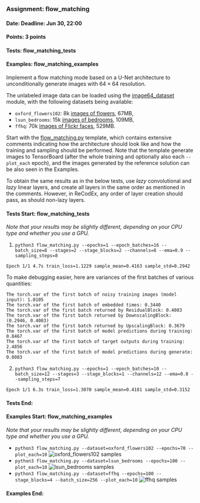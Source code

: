 ### Assignment: flow_matching
#### Date: Deadline: Jun 30, 22:00
#### Points: 3 points
#### Tests: flow_matching_tests
#### Examples: flow_matching_examples

Implement a flow matching mode based on a U-Net architecture to unconditionally
generate images with $64×64$ resolution.

The unlabeled image data can be loaded using the
[image64_dataset](https://ufal.mff.cuni.cz/~straka/courses/npfl138/2425/docs/datasets/image64_dataset/)
module, with the following datasets being available:
- `oxford_flowers102`: 8k [images of flowers](https://ufal.mff.cuni.cz/~straka/courses/npfl138/2425/demos/oxford_flowers102.jpg), 67MB,
- `lsun_bedrooms`: 15k [images of bedrooms](https://ufal.mff.cuni.cz/~straka/courses/npfl138/2425/demos/lsun_bedrooms.jpg), 109MB,
- `ffhq`: 70k [images of Flickr faces](https://ufal.mff.cuni.cz/~straka/courses/npfl138/2425/demos/ffhq.jpg), 529MB.

Start with the [flow_matching.py](https://github.com/ufal/npfl138/tree/master/labs/13/flow_matching.py)
template, which contains extensive comments indicating how the architecture
should look like and how the training and sampling should be performed. Note that the
template generate images to TensorBoard (after the whole training and optionally
also each `--plot_each` epoch), and the images generated by the reference
solution can be also seen in the Examples.

To obtain the same results as in the below tests, use _lazy_ convolutional and
_lazy_ linear layers, and create all layers in the same order as mentioned in
the comments. However, in ReCodEx, any order of layer creation should pass, as
should non-lazy layers.

#### Tests Start: flow_matching_tests
_Note that your results may be slightly different, depending on your CPU type and whether you use a GPU._

1. `python3 flow_matching.py --epochs=1 --epoch_batches=16 --batch_size=8 --stages=2 --stage_blocks=2 --channels=8 --ema=0.9 --sampling_steps=8`
```
Epoch 1/1 4.7s train_loss=1.1229 sample_mean=0.4163 sample_std=0.2942
```
To make debugging easier, here are variances of the first batches of various quantities:
```
The torch.var of the first batch of noisy training images (model input): 1.0105
The torch.var of the first batch of embedded times: 0.3440
The torch.var of the first batch returned by ResidualBlock: 0.4083
The torch.var of the first batch returned by DownscalingBlock: (0.2946, 0.4083)
The torch.var of the first batch returned by UpscalingBlock: 0.3679
The torch.var of the first batch of model predictions during training: 0.8467
The torch.var of the first batch of target outputs during training: 2.4856
The torch.var of the first batch of model predictions during generate: 0.8083
```

2. `python3 flow_matching.py --epochs=1 --epoch_batches=10 --batch_size=12 --stages=3 --stage_blocks=1 --channels=12 --ema=0.8 --sampling_steps=7`
```
Epoch 1/1 6.3s train_loss=1.3070 sample_mean=0.4181 sample_std=0.3152
```
#### Tests End:
#### Examples Start: flow_matching_examples
_Note that your results may be slightly different, depending on your CPU type and whether you use a GPU._
- `python3 flow_matching.py --dataset=oxford_flowers102 --epochs=70 --plot_each=10`
![oxford_flowers102 samples](https://ufal.mff.cuni.cz/~straka/courses/npfl138/2425/demos/flow_matching-oxford_flowers102.webp)
- `python3 flow_matching.py --dataset=lsun_bedrooms --epochs=100 --plot_each=10`
![lsun_bedrooms samples](https://ufal.mff.cuni.cz/~straka/courses/npfl138/2425/demos/flow_matching-lsun_bedrooms.webp)
- `python3 flow_matching.py --dataset=ffhq --epochs=100 --stage_blocks=4 --batch_size=256 --plot_each=10`
![ffhq samples](https://ufal.mff.cuni.cz/~straka/courses/npfl138/2425/demos/flow_matching-ffhq.webp)
#### Examples End:
